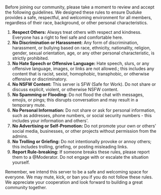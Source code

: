 Before joining our community, please take a moment to review and accept the following guidelines. We designed these rules to ensure Duduke provides a safe, respectful, and welcoming environment for all members, regardless of their race, background, or other personal characteristics.

1. **Respect Others:** Always treat others with respect and kindness. Everyone has a right to feel safe and comfortable here.
2. **No Discrimination or Harassment:** Any form of discrimination, harassment, or bullying based on race, ethnicity, nationality, religion, gender, sexual orientation, age, or any other personal characteristic, is strictly prohibited.
3. **No Hate Speech or Offensive Language:** Hate speech, slurs, or any offensive language, images, or links are not allowed.; this includes any content that is racist, sexist, homophobic, transphobic, or otherwise offensive or discriminatory.
4. **No NSFW Content:** This server is SFW (Safe for Work). Do not share or discuss explicit, violent, or otherwise NSFW content.
5. **No Spamming or Flooding:** Do not flood the chat with messages, emojis, or pings; this disrupts conversation and may result in a temporary mute.
6. **No Personal Information:** Do not share or ask for personal information, such as addresses, phone numbers, or social security numbers - this includes your information and others'.
7. **No Advertising or Self-Promotion:** Do not promote your own or others' social media, businesses, or other projects without permission from the admins.
8. **No Trolling or Griefing:** Do not intentionally provoke or annoy others; this includes trolling, griefing, or posting misleading links.
9. **Report Rule-breaking:** If someone breaks these rules, please report them to a @Moderator. Do not engage with or escalate the situation yourself.

Remember, we intend this server to be a safe and welcoming space for everyone. We may mute, kick, or ban you if you do not follow these rules. We appreciate your cooperation and look forward to building a great community together.
